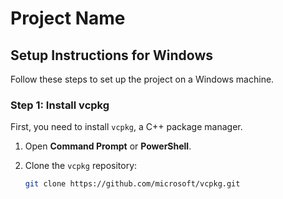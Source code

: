# Project Name

## Setup Instructions for Windows

Follow these steps to set up the project on a Windows machine.

### Step 1: Install vcpkg

First, you need to install `vcpkg`, a C++ package manager.

1. Open **Command Prompt** or **PowerShell**.
2. Clone the `vcpkg` repository:

   ```bash
   git clone https://github.com/microsoft/vcpkg.git
